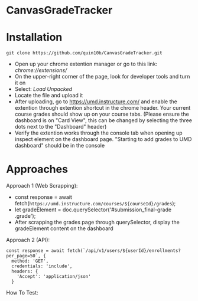 # CanvasGradeTracker

# Installation
```
git clone https://github.com/quin10b/CanvasGradeTracker.git
```
- Open up your chrome extention manager or go to this link: *chrome://extensions/*
- On the upper-right corner of the page, look for developer tools and turn it on
- Select: *Load Unpacked*
- Locate the file and upload it
- After uploading, go to https://umd.instructure.com/ and enable the extention through extention shortcut in the chrome header. Your current course grades should show up on your course tabs. (Please ensure the dashboard is on "Card View", this can be changed by selecting the three dots next to the "Dashboard" header)
- Verify the extention works through the console tab when opening up inspect element on the dashboard page. "Starting to add grades to UMD dashboard" should be in the console

# Approaches

Approach 1 (Web Scrapping):
  - const response = await fetch(`https://umd.instructure.com/courses/${courseId}/grades`);
  - let gradeElement = doc.querySelector('#submission_final-grade .grade');
  - After scrapping the grades page through querySelector, display the gradeElement content on the dashboard


Approach 2 (API):

    const response = await fetch(`/api/v1/users/${userId}/enrollments?per_page=50`, {
      method: 'GET',
      credentials: 'include',
      headers: {
        'Accept': 'application/json'
      }


How To Test:
